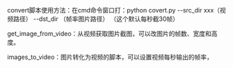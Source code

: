 convert脚本使用方法：在cmd命令窗口打：python  covert.py --src_dir  xxx（视频路径）
                     --dst_dir （帧率图片路径）  （这个默认每秒截30帧）

get_image_from_video：从视频获取图片截图，可以改图片的帧数、宽度和高度。

images_to_video：图片转化为视频的脚本，可以设置视频每秒输出的帧率，
